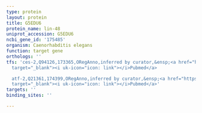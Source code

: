 ```yaml
---
type: protein
layout: protein
title: G5EDU6
protein_name: lin-48
uniprot_accession: G5EDU6
ncbi_gene_id: '175485'
organism: Caenorhabditis elegans
function: target gene
orthologs: ''
tfs: 'ces-2,Q94126,173365,ORegAnno,inferred by curator,&ensp;<a href="https://www.ncbi.nlm.nih.gov/pubmed/?term=16310763%5Buid%5D+OR+26578589%5Buid%5D"
  target="_blank"><i uk-icon="icon: link"></i>Pubmed</a>

  atf-2,Q21361,174399,ORegAnno,inferred by curator,&ensp;<a href="https://www.ncbi.nlm.nih.gov/pubmed/?term=16310763%5Buid%5D+OR+26578589%5Buid%5D"
  target="_blank"><i uk-icon="icon: link"></i>Pubmed</a>'
targets: ''
binding_sites: ''

---
```

